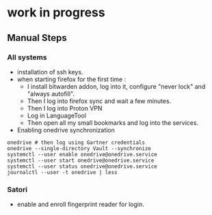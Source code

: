# work in progress

## Manual Steps

### All systems
- installation of ssh keys.
- when starting firefox for the first time : 
  - I install bitwarden addon, log into it, configure "never lock" and "always autofill". 
  - Then I log into firefox sync and wait a few minutes.
  - Then I log into Proton VPN
  - Log in LanguageTool
  - Then open all my small bookmarks and log into the services.
- Enabling onedrive synchronization
```
onedrive # then log using Gartner credentials
onedrive --single-directory Vault --synchronize
systemctl --user enable onedrive@onedrive.service
systemctl --user start onedrive@onedrive.service
systemctl --user status onedrive@onedrive.service
journalctl --user -t onedrive | less
```

### Satori
- enable and enroll fingerprint reader for login.
